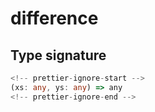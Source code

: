 # difference

## Type signature

```typescript
<!-- prettier-ignore-start -->
(xs: any, ys: any) => any
<!-- prettier-ignore-end -->
```
